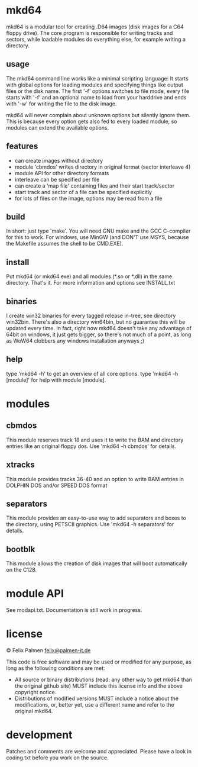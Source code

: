 mkd64
=====

mkd64 is a modular tool for creating .D64 images (disk images for a C64 floppy drive). The core program is responsible for writing tracks and sectors, while loadable modules do everything else, for example writing a directory.

usage
-----

The mkd64 command line works like a minimal scripting language: It starts with global options for loading modules and specifying things like output files or the disk name. The first '-f' options switches to file mode, every file starts with '-f' and an optional name to load from your harddrive and ends with '-w' for writing the file to the disk image.

mkd64 will never complain about unknown options but silently ignore them. This is because every option gets also fed to every loaded module, so modules can extend the available options.

features
--------

- can create images without directory
- module 'cbmdos' writes directory in original format (sector interleave 4)
- module API for other directory formats
- interleave can be specified per file
- can create a 'map file' containing files and their start track/sector
- start track and sector of a file can be specified explicitly
- for lots of files on the image, options may be read from a file

build
-----

In short: just type 'make'. You will need GNU make and the GCC C-compiler for this to work. For windows, use MinGW (and DON'T use MSYS, because the Makefile assumes the shell to be CMD.EXE).

install
-------

Put mkd64 (or mkd64.exe) and all modules (*.so or *.dll) in the same directory. That's it. For more information and options see INSTALL.txt

binaries
--------

I create win32 binaries for every tagged release in-tree, see directory win32bin. There's also a directory win64bin, but no guarantee this will be updated every time. In fact, right now mkd64 doesn't take any advantage of 64bit on windows, it just gets bigger, so there's not much of a point, as long as WoW64 clobbers any windows installation anyways ;)

help
----

type 'mkd64 -h' to get an overview of all core options.
type 'mkd64 -h [module]' for help with module [module].

modules
=======

cbmdos
------

This module reserves track 18 and uses it to write the BAM and directory entries like an original floppy dos. Use 'mkd64 -h cbmdos' for details.

xtracks
-------

This module provides tracks 36-40 and an option to write BAM entries in DOLPHIN DOS and/or SPEED DOS format

separators
----------

This module provides an easy-to-use way to add separators and boxes to the
directory, using PETSCII graphics. Use 'mkd64 -h separators' for details.

bootblk
-------

This module allows the creation of disk images that will boot automatically on
the C128.

module API
==========

See modapi.txt. Documentation is still work in progress.

license
=======

&copy; Felix Palmen <felix@palmen-it.de>

This code is free software and may be used or modified for any purpose, as long as the following conditions are met:

- All source or binary distributions (read: any other way to get mkd64 than the original github site) MUST include this license info and the above copyright notice.
- Distributions of modified versions MUST include a notice about the modifications, or, better yet, use a different name and refer to the original mkd64.

development
===========

Patches and comments are welcome and appreciated. Please have a look in
coding.txt before you work on the source.

